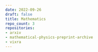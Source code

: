 ```yaml
---
date: 2022-09-26
draft: false
title: Mathematics
repo_count: 3
repositories:
- arxiv
- mathematical-physics-preprint-archive
- vixra
---
```



